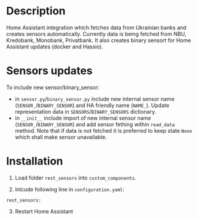 # Description
Home Assistant integration which fetches data from Ukrainian banks and creates sensors automatically.
Currently data is being fetched from NBU, Kredobank, Monobank, Privatbank.
It also creates binary sensort for Home Assistant updates (docker and Hassio).

# Sensors updates
To include new sensor/binary_sensor:
- in `sensor.py`/`binary_sensor.py` include new internal sensor name (`SENSOR_`/`BINARY_SENSOR`) and HA friendly name (`NAME_`). Update representation data in `SENSORS`/`BINARY_SENSORS` dictionary.
- in `__init__` include import of new internal sensor name (`SENSOR_`/`BINARY_SENSOR`) and add sensor fething within `read_data` method. Note that if data is not fetched it is preferred to keep state `None` which shall make sensor unavailable.

# Installation
1. Load folder `rest_sensors` into `custom_components`. 

2. Inlcude following line in `configuration.yaml`:
```
rest_sensors:
```

3. Restart Home Assistant
